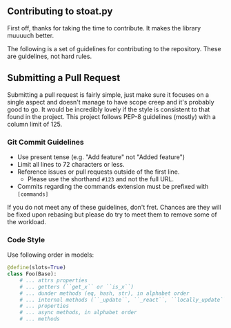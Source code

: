 ## Contributing to stoat.py

First off, thanks for taking the time to contribute. It makes the library muuuuch better.

The following is a set of guidelines for contributing to the repository. These are guidelines, not hard rules.

## Submitting a Pull Request

Submitting a pull request is fairly simple, just make sure it focuses on a single aspect and doesn't manage to have scope creep and it's probably good to go. It would be incredibly lovely if the style is consistent to that found in the project. This project follows PEP-8 guidelines (mostly) with a column limit of 125.

### Git Commit Guidelines

- Use present tense (e.g. "Add feature" not "Added feature")
- Limit all lines to 72 characters or less.
- Reference issues or pull requests outside of the first line.
    - Please use the shorthand `#123` and not the full URL.
- Commits regarding the commands extension must be prefixed with `[commands]`

If you do not meet any of these guidelines, don't fret. Chances are they will be fixed upon rebasing but please do try to meet them to remove some of the workload.

### Code Style

Use following order in models:
```py
@define(slots=True)
class Foo(Base):
    # ... attrs properties
    # ... getters (``get_x`` or ``is_x``)
    # ... dunder methods (eq, hash, str), in alphabet order
    # ... internal methods (``_update``, ``_react``, ``locally_update``)
    # ... properties
    # ... async methods, in alphabet order
    # ... methods
```
